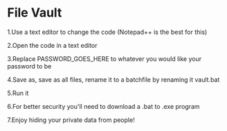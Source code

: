 # File Vault
1.Use a text editor to change the code (Notepad++ is the best for this)

2.Open the code in a text editor

3.Replace PASSWORD_GOES_HERE to whatever you would like your password to be

4.Save as, save as all files, rename it to a batchfile by renaming it vault.bat

5.Run it

6.For better security you'll need to download a .bat to .exe program

7.Enjoy hiding your private data from people!
